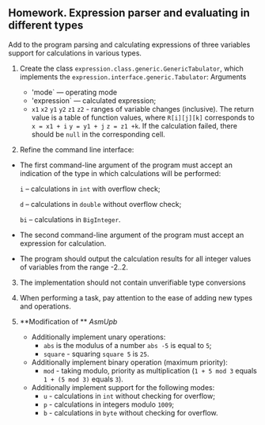 ## Homework. Expression parser and evaluating in different types

Add to the program parsing and calculating expressions of three variables support for calculations in various types.
1. Create the class `expression.class.generic.GenericTabulator`, which implements the `expression.interface.generic.Tabulator`:
   Arguments

   * 'mode` — operating mode
   * 'expression` — calculated expression;
   * `x1` `x2` `y1` `y2` `z1` `z2` - ranges of variable changes  (inclusive).
     The return value is a table of function values, where `R[i][j][k]` corresponds to `x = x1 + i` `y = y1 + j` `z = z1 +k`. If the calculation failed, there should be `null` in the corresponding cell.

2. Refine the command line interface:
* The first command-line argument of the program must accept an indication of the type in which calculations will be performed:


   `i` – calculations in `int` with overflow check;

   `d` – calculations in `double` without overflow check;

   `bi` – calculations in `BigInteger`.

* The second command-line argument of the program must accept an expression for calculation.
* The program should output the calculation results for all integer values of variables from the range -2..2.
3. The implementation should not contain unverifiable type conversions
4. When performing a task, pay attention to the ease of adding new types and operations.
5. **Modification of ** *AsmUpb*

   * Additionally implement unary operations:
     * `abs` is the modulus of a number `abs -5` is equal to `5`;
     * `square` - squaring `square 5` is `25`.
   * Additionally implement binary operation (maximum priority):
     * `mod` - taking modulo, priority as multiplication (`1 + 5 mod 3` equals `1 + (5 mod 3)` equals `3`).
   * Additionally implement support for the following modes:
     * `u` - calculations in `int` without checking for overflow;
     * `p` - calculations in integers modulo `1009`;
     * `b` - calculations in `byte` without checking for overflow.